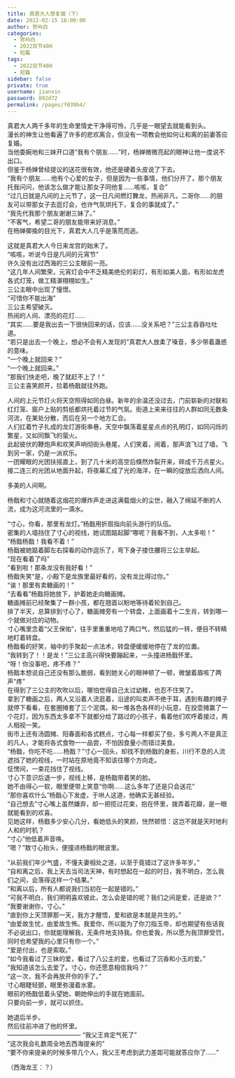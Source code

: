 ```yaml
---
title: 真君大人想复婚（下）
date: 2022-02-15 16:00:00
author: 贺屿白
categories: 
  - 贺屿白
  - 2022双节48H
  - 短篇
tags: 
  - 2022双节48H
  - 短篇
sidebar: false
private: true
username: jianxin
password: 892d72
permalink: /pages/f039b4/
---
```

  
真君大人两千多年的生命里情史干净得可怜，几乎是一眼望去就能看到头。  
漫长的神生让他看遍了许多的悲欢离合，但没有一项教会他如何让和离的前妻答应复婚。  
当他委婉地和三妹开口道“我有个朋友……”时，杨婵微微亮起的眼神让他一度说不出口。  
但鉴于杨婵曾经提议的送花很有效，他还是硬着头皮说了下去。  
“我有个朋友……他有个心爱的女子，但是因为一些事情，他们分开了。那个朋友托我问问，他该怎么做才能让那女子同他复……咳咳，复合”  
“过几日就是凡间的上元节了，这一日凡间燃灯舞龙，热闹非凡，二哥你……的朋友可以带那女子去逛灯会，也许气氛烘托下，复合的事就成了。”  
“我先代我那个朋友谢谢三妹了。”  
“不客气，希望二哥的朋友能带来好消息。”  
在杨婵揶揄的目光下，真君大人几乎是落荒而逃。  
  
这就是真君大人今日来龙宫的始末了。  
“咳咳，听说今日是凡间的元宵节”  
许久没有出过西海的三公主眼前一亮。  
“这几年人间繁荣，元宵灯会中不乏精美绝伦的彩灯，有形如美人面，有形如龙虎各式灯笼，做工精湛栩栩如生。”  
三公主眼中出现了憧憬。  
“可惜你不能出海”  
三公主希望破灭。  
热闹的人间、漂亮的花灯……  
“其实……要是我出去一下很快回来的话，应该……没关系吧？”三公主吞吞吐吐道。  
“若只是出去一个晚上，想必不会有人发现的”真君大人放柔了嗓音，多少带着蛊惑的意味。  
“一个晚上就回来？”  
“一个晚上就回来。”  
“那我们快走吧，晚了就赶不上了！”  
三公主喜笑颜开，拉着杨戬就往外跑。  

人间的上元节灯火将天空照得如同白昼。新年的余温还没过去，门前崭新的对联和红灯笼、窗户上贴的剪纸都烘托着过节的气氛。街道上来来往往的人群如同无数条河流，在某处分散，而后在另一个地方汇合。  
人们扛着竹子扎成的龙灯游街串巷，天空中飘荡着星星点点的孔明灯，如同闪烁的繁星，又如同飘飞的萤火。  
此起彼伏的鞭炮声和欢笑声响彻街头巷尾，人们笑着，闹着，那声浪飞过了墙，飞到另一家，仍是一派欢乐。  
一团耀眼的光团扶摇直上，到了几十米的高空后倏然炸裂开来，碎成千万点星火。  
接二连三的光团从地面升起，将夜幕汇成了光的海洋，在一瞬的绽放后洒向人间。  
  
多美的人间啊。  
  
杨戬和寸心就随着这烟花的爆炸声走进这满载烟火的尘世，融入了绵延不断的人流，成为这河流里的一滴水。  
  
“寸心，你看，那里有龙灯。”杨戬用折扇指向前头游行的队伍。  
密集的人墙挡住了寸心的视线，她试图踮起脚“哪呢？我看不到，人太多啦！”  
“杨戬杨戬！我看不着！”  
杨戬被她踮着脚左右探看的动作逗乐了，弯下身子搂住腰将三公主举起。  
“现在看着了吗”  
“看到啦！那条龙没有我好看！”  
杨戬失笑“是，小殿下是龙族里最好看的，没有龙比得过你。”  
“诶！那里有卖糖画的！”  
“去看看”杨戬将她放下，护着她走向糖画摊。  
糖画摊前已经聚集了一群小孩，都在翘首以盼地等待着轮到自己。  
排了半天，总算排到寸心了，糖画摊旁有一个转盘，上面画着十二生肖，转到哪一个就做对应的动物。  
寸心嘴里念着“父王保佑”，往手里重重地哈了两口气，然后猛的一转，便目不转睛地盯着转盘。  
杨戬看的好笑，袖中的手聚起一点法术，转盘便缓缓地停在了龙的位置。  
“我转到了！！是龙！”三公主高兴得快要蹦起来，一头撞进杨戬怀里。  
“呀！你没事吧，疼不疼？”  
杨戬本想说自己还没有那么脆弱，看到她关心的眼神顿了一顿，微皱着眉咳了两声“疼”  
在得到了三公主的吹吹以后，哪怕觉得自己太过幼稚，也忍不住笑了。  
拿到了糖画之后，两人又沿着人流逛着，沿途的叫卖声不绝于耳，遇到有趣的摊子就停下看看，在套圈摊套了三个泥偶，和一堆各色各样的小玩意，在投壶摊赢了一个花灯，因为东西太多拿不下就都分给了路过的小孩子，看着他们欢呼着接过，两人相视一笑。  
街市上还有汤圆摊、阳春面和各式糕点，寸心每一样都买了些，多亏两人不是真正的凡人，才能将各式食物一一品尝，不怕因食量小而错过美食。  
“杨戬，你吃不吃……杨戬？”寸心一回头，却找不到杨戬的身影，川行不息的人流遮挡了她的视线，一时站在原地竟不知该往哪个方向走。  
怔愣间，一束花挡住了视线。  
寸心下意识后退一步，视线上移，是杨戬带着笑的脸。  
她不由得心一软，眼里便带上笑意“你啊……这么多年了还是只会送花”  
“那你喜欢什么”杨戬心下发虚，于哄人这道，他确实无甚经验。  
“自己想去”寸心嘴上虽然嫌弃，却一把揽过花束，抱在怀里，拨弄着花瓣，是一眼就能看到的欢喜。  
见她这样，杨戬多少安心几分，看她低头的笑颜，恍然顿悟：这岂不就是天时地利人和的时机？  
“寸心”他低着声音唤。  
“嗯？”敖寸心抬头，便撞进杨戬的眼波里。  
  
“从前我们年少气盛，不懂夫妻相处之道，以至于竟错过了这许多年岁。”  
“自和离之后，我上天去当司法天神，有时想起在一起的时日，我不明白，怎么我们之间，会落得这样一个结果。”  
“和离以后，所有人都说我们当初在一起是错的。”  
“可我不明白，我们明明喜欢彼此，怎么会是错的呢？我们之间是爱，还是欲？”  
“我要谢谢你，寸心。”  
“直到你上天顶罪那一天，我方才醒悟，爱和欲是本就是共生的。”  
“由爱故生忧，由爱故生怖。我爱你，所以能为了你刀指玉帝，却也期望有些话我不必说出口，你就能理解我，无条件地支持我。你也爱我，所以愿为我顶罪受罚，同时也希望我的心里只有你一个。”  
“爱是付出，也是索取。”  
“如今我看过了三妹的爱，看过了八公主的爱，也看过了沉香和小玉的爱。”  
“我知道该怎么去爱了。寸心，你还愿意相信我吗？”  
“这一次，我不会再放开你的手了。”  
寸心眼睫轻颤，眼里弥漫着水雾。  
眼前的杨戬低着头望她，朝她伸出的手就在她面前。  
只要向前一步，就可以抓住。  
  
她退后半步。  
然后往前冲进了他的怀里。  
————————————
“我父王肯定气死了”  
“这次我会礼数周全地去西海提亲的”  
“要不你来提亲的时候多带几个人，我父王考虑到武力差距可能就答应你了……”  
  
（西海龙王：？）  
